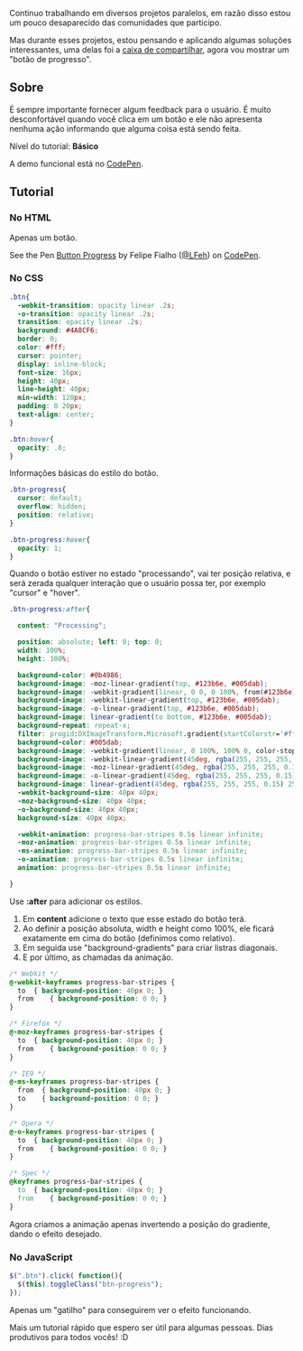 Continuo trabalhando em diversos projetos paralelos, em razão disso estou um pouco desaparecido das comunidades que participo.

Mas durante esses projetos, estou pensando e aplicando algumas soluções interessantes, uma delas foi a [caixa de compartilhar](../tutorial-caixa-de-compartilhar-em-puro-css/), agora vou mostrar um "botão de progresso".

## Sobre

É sempre importante fornecer algum feedback para o usuário. É muito desconfortável quando você clica em um botão e ele não apresenta nenhuma ação informando que alguma coisa está sendo feita.

Nível do tutorial: **Básico**

A demo funcional está no [CodePen](http://codepen.io/LFeh/pen/KviDw).

## Tutorial

### No HTML

Apenas um botão.

<p data-height="400" data-theme-id="light" data-slug-hash="KviDw" data-default-tab="result" data-user="LFeh" data-embed-version="2" class="codepen">See the Pen <a href="http://codepen.io/LFeh/pen/KviDw/">Button Progress</a> by Felipe Fialho (<a href="http://codepen.io/LFeh">@LFeh</a>) on <a href="http://codepen.io">CodePen</a>.</p>
<script async src="//assets.codepen.io/assets/embed/ei.js"></script>

### No CSS

````css
.btn{
  -webkit-transition: opacity linear .2s;
  -o-transition: opacity linear .2s;
  transition: opacity linear .2s;
  background: #4A8CF6;
  border: 0;
  color: #fff;
  cursor: pointer;
  display: inline-block;
  font-size: 16px;
  height: 40px;
  line-height: 40px;
  min-width: 120px;
  padding: 0 20px;
  text-align: center;
}

.btn:hover{
  opacity: .8;
}
````

Informações básicas do estilo do botão.

````css
.btn-progress{
  cursor: default;
  overflow: hidden;
  position: relative;
}

.btn-progress:hover{
  opacity: 1;
}
````

Quando o botão estiver no estado "processando", vai ter posição relativa, e será zerada qualquer interação que o usuário possa ter, por exemplo "cursor" e "hover".

````css
.btn-progress:after{

  content: "Processing";

  position: absolute; left: 0; top: 0;
  width: 100%;
  height: 100%;

  background-color: #0b4986;
  background-image: -moz-linear-gradient(top, #123b6e, #005dab);
  background-image: -webkit-gradient(linear, 0 0, 0 100%, from(#123b6e), to(#005dab));
  background-image: -webkit-linear-gradient(top, #123b6e, #005dab);
  background-image: -o-linear-gradient(top, #123b6e, #005dab);
  background-image: linear-gradient(to bottom, #123b6e, #005dab);
  background-repeat: repeat-x;
  filter: progid:DXImageTransform.Microsoft.gradient(startColorstr='#ff123b6e', endColorstr='#ff005dab', GradientType=0);
  background-color: #005dab;
  background-image: -webkit-gradient(linear, 0 100%, 100% 0, color-stop(0.25, rgba(255, 255, 255, 0.15)), color-stop(0.25, transparent), color-stop(0.5, transparent), color-stop(0.5, rgba(255, 255, 255, 0.15)), color-stop(0.75, rgba(255, 255, 255, 0.15)), color-stop(0.75, transparent), to(transparent));
  background-image: -webkit-linear-gradient(45deg, rgba(255, 255, 255, 0.15) 25%, transparent 25%, transparent 50%, rgba(255, 255, 255, 0.15) 50%, rgba(255, 255, 255, 0.15) 75%, transparent 75%, transparent);
  background-image: -moz-linear-gradient(45deg, rgba(255, 255, 255, 0.15) 25%, transparent 25%, transparent 50%, rgba(255, 255, 255, 0.15) 50%, rgba(255, 255, 255, 0.15) 75%, transparent 75%, transparent);
  background-image: -o-linear-gradient(45deg, rgba(255, 255, 255, 0.15) 25%, transparent 25%, transparent 50%, rgba(255, 255, 255, 0.15) 50%, rgba(255, 255, 255, 0.15) 75%, transparent 75%, transparent);
  background-image: linear-gradient(45deg, rgba(255, 255, 255, 0.15) 25%, transparent 25%, transparent 50%, rgba(255, 255, 255, 0.15) 50%, rgba(255, 255, 255, 0.15) 75%, transparent 75%, transparent);
  -webkit-background-size: 40px 40px;
  -moz-background-size: 40px 40px;
  -o-background-size: 40px 40px;
  background-size: 40px 40px;

  -webkit-animation: progress-bar-stripes 0.5s linear infinite;
  -moz-animation: progress-bar-stripes 0.5s linear infinite;
  -ms-animation: progress-bar-stripes 0.5s linear infinite;
  -o-animation: progress-bar-stripes 0.5s linear infinite;
  animation: progress-bar-stripes 0.5s linear infinite;

}
````

Use **:after** para adicionar os estilos.

1.  Em **content** adicione o texto que esse estado do botão terá.
2.  Ao definir a posição absoluta, width e height como 100%, ele ficará exatamente em cima do botão (definimos como relativo).
3.  Em seguida use "background-gradients" para criar listras diagonais.
4.  E por último, as chamadas da animação.

````css
/* Webkit */
@-webkit-keyframes progress-bar-stripes {
  to  { background-position: 40px 0; }
  from    { background-position: 0 0; }
}

/* Firefox */
@-moz-keyframes progress-bar-stripes {
  to  { background-position: 40px 0; }
  from    { background-position: 0 0; }
}

/* IE9 */
@-ms-keyframes progress-bar-stripes {
  from  { background-position: 40px 0; }
  to    { background-position: 0 0; }
}

/* Opera */
@-o-keyframes progress-bar-stripes {
  to  { background-position: 40px 0; }
  from    { background-position: 0 0; }
}

/* Spec */
@keyframes progress-bar-stripes {
  to  { background-position: 40px 0; }
  from    { background-position: 0 0; }
}
````

Agora criamos a animação apenas invertendo a posição do gradiente, dando o efeito desejado.

### No JavaScript

````js
$(".btn").click( function(){
  $(this).toggleClass("btn-progress");
});
````

Apenas um "gatilho" para conseguirem ver o efeito funcionando.

Mais um tutorial rápido que espero ser útil para algumas pessoas. Dias produtivos para todos vocês! :D
